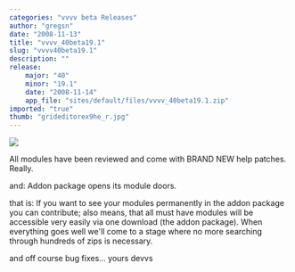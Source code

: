 ```yaml
---
categories: "vvvv beta Releases"
author: "gregsn"
date: "2008-11-13"
title: "vvvv_40beta19.1"
slug: "vvvv40beta19.1"
description: ""
release: 
    major: "40"
    minor: "19.1"
    date: "2008-11-14"
    app_file: "sites/default/files/vvvv_40beta19.1.zip"
imported: "true"
thumb: "grideditorex9he_r.jpg"
---
```



![](grideditorex9he_r.jpg)

All modules have been reviewed and come with BRAND NEW help patches. 
Really.

and: Addon package opens its module doors.

that is: If you want to see your modules permanently in the addon package you can contribute; also means, that all must have modules will be accessible very easily via one download (the addon package). When everything goes well we'll come to a stage where no more searching through hundreds of zips is necessary. 

and off course bug fixes...
yours devvs